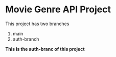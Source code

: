 # Movie Genre API Project
This project has two branches<br>
1.  main 
2.  auth-branch

**This is the auth-branc of this project**
